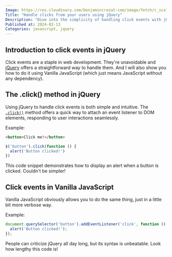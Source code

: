 ```yaml
---
Image: https://res.cloudinary.com/benjamincrozat-com/image/fetch/c_scale,f_webp,q_auto,w_1200/https://github.com/benjamincrozat/content/assets/3613731/e4ed420c-e4f6-4ce9-b05a-994b89d39431
Title: "Handle clicks from your users using jQuery"
Description: "Dive into the simplicity of handling click events with jQuery and learn how to achieve the same results using vanilla JavaScript."
Published at: 2024-02-13
Categories: javascript, jquery
---
```


## Introduction to click events in jQuery

Click events are a staple in web development. They're unavoidable and [jQuery](https://jquery.com) offers a straightforward way to handle them. And I will also show you how to do it using Vanilla JavaScript (which just means JavaScript without any dependency).

## The .click() method in jQuery

Using jQuery to handle click events is both simple and intuitive. The [`.click()`](https://api.jquery.com/click/) method offers a quick way to attach an event listener to DOM elements, responding to user interactions seamlessly. 

Example:

```html
<button>Click me!</button>
```

```javascript
$('button').click(function () {
  alert('Button clicked!')
})
```

This code snippet demonstrates how to display an alert when a button is clicked. Couldn't be simpler!

## Click events in Vanilla JavaScript

Vanilla JavaScript obviously allows you to do the same thing, just in a little bit more verbose way.

Example:

```javascript
document.querySelector('button').addEventListener('click', function () {
  alert('Button clicked!');
});
```

People can criticize jQuery all day long, but its syntax is unbeatable. Look how lengthy this code is!
